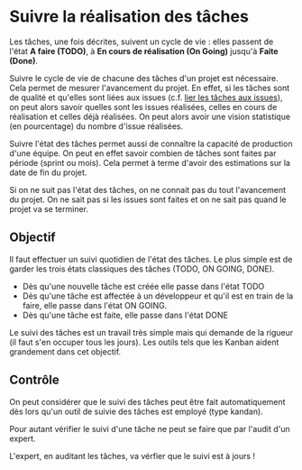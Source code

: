 Suivre la réalisation des tâches
==================================

Les tâches, une fois décrites, suivent un cycle de vie : elles passent de l'état **A faire (TODO)**, à **En cours de réalisation (On Going)** jusqu'à **Faite (Done)**.

Suivre le cycle de vie de chacune des tâches d'un projet est nécessaire. Cela permet de mesurer l'avancement du projet. En effet, si les tâches sont de qualité et qu'elles sont liées aux issues (c.f. [lier les tâches aux issues](lier.md)), on peut alors savoir quelles sont les issues réalisées, celles en cours de réalisation et celles déjà réalisées. On peut alors avoir une vision statistique (en pourcentage) du nombre d'issue réalisées.

Suivre l'état des tâches permet aussi de connaître la capacité de production d'une équipe. On peut en effet savoir combien de tâches sont faites par période (sprint ou mois). Cela permet à terme d'avoir des estimations sur la date de fin du projet.

Si on ne suit pas l'état des tâches, on ne connait pas du tout l'avancement du projet. On ne sait pas si les issues sont faites et on ne sait pas quand le projet va se terminer.

Objectif
--------

Il faut effectuer un suivi quotidien de l'état des tâches. Le plus simple est de garder les trois états classiques des tâches (TODO, ON GOING, DONE).

* Dès qu'une nouvelle tâche est créée elle passe dans l'état TODO
* Dès qu'une tâche est affectée à un développeur et qu'il est en train de la faire, elle passe dans l'état ON GOING.
* Dès qu'une tâche est faite, elle passe dans l'état DONE

Le suivi des tâches est un travail très simple mais qui demande de la rigueur (il faut s'en occuper tous les jours). Les outils tels que les Kanban aident grandement dans cet objectif.

Contrôle
--------

On peut considérer que le suivi des tâches peut être fait automatiquement dès lors qu'un outil de suivie des tâches est employé (type kandan).

Pour autant vérifier le suivi d'une tâche ne peut se faire que par l'audit d'un expert.

L'expert, en auditant les tâches, va vérfier que le suivi est à jours !